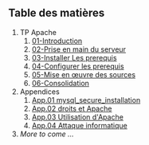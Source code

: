 ## Table des matières
1. TP Apache
	1. [01-Introduction](./CoursApache/Chapitres/01-Introduction.md)
	2. [02-Prise en main du serveur](./CoursApache/Chapitres/02-Prise%20en%20main%20du%20serveur.md)
	3. [03-Installer Les prerequis](./CoursApache/Chapitres/03-Installer%20Les%20prerequis)
	4. [04-Configurer les prerequis](./CoursApache/Chapitres/04-Configurer%20les%20prerequis.md)
	5. [05-Mise en œuvre des sources](./CoursApache/Chapitres/05-Deployer%20les%20sources.md)
	6. [06-Consolidation](./CoursApache/Chapitres/06-Consolidation.md)
2. Appendices
	1. [App.01 mysql_secure_installation](./Appendices/App.01%20mysql_secure_installation.md)
	2. [App.02 droits et Apache](./Appendices/App.02%20droits%20et%20Apache.md)
	3. [App.03 Utilisation d'Apache](./Appendices/App.03%20Apache.md)
	4. [App.04 Attaque informatique](./Appendices/App.04%20attaque%20informatique.md)
3. *More to come …*
 
